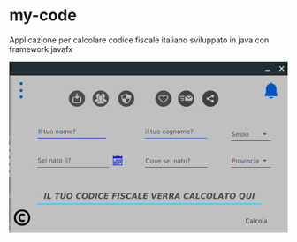 # my-code
Applicazione per calcolare codice fiscale italiano sviluppato in java con framework javafx

![screenshot](https://github.com/vincenzopalazzo/my-code/blob/master/screenshot/Selection_017.png)
